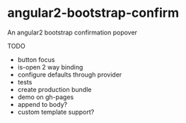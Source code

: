 # angular2-bootstrap-confirm
An angular2 bootstrap confirmation popover

TODO
* button focus
* is-open 2 way binding
* configure defaults through provider
* tests
* create production bundle
* demo on gh-pages
* append to body?
* custom template support?